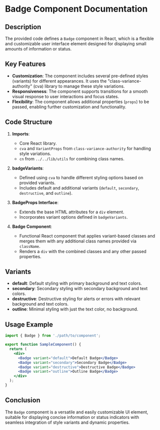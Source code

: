 # Badge Component Documentation

## Description
The provided code defines a `Badge` component in React, which is a flexible and customizable user interface element designed for displaying small amounts of information or status.

## Key Features
- **Customization**: The component includes several pre-defined styles (variants) for different appearances. It uses the "class-variance-authority" (cva) library to manage these style variations.
- **Responsiveness**: The component supports transitions for a smooth visual response to user interactions and focus states.
- **Flexibility**: The component allows additional properties (`props`) to be passed, enabling further customization and functionality.

## Code Structure
1. **Imports**: 
    - Core React library.
    - `cva` and `VariantProps` from `class-variance-authority` for handling style variations.
    - `cn` from `../../lib/utils` for combining class names.

2. **badgeVariants**: 
    - Defined using `cva` to handle different styling options based on provided variants.
    - Includes default and additional variants (`default`, `secondary`, `destructive`, and `outline`).

3. **BadgeProps Interface**: 
    - Extends the base HTML attributes for a `div` element.
    - Incorporates variant options defined in `badgeVariants`.

4. **Badge Component**: 
    - Functional React component that applies variant-based classes and merges them with any additional class names provided via `className`.
    - Renders a `div` with the combined classes and any other passed properties.

## Variants
- **default**: Default styling with primary background and text colors.
- **secondary**: Secondary styling with secondary background and text colors.
- **destructive**: Destructive styling for alerts or errors with relevant background and text colors.
- **outline**: Minimal styling with just the text color, no background.

## Usage Example
```jsx
import { Badge } from './path/to/component';

export function SampleComponent() {
  return (
    <div>
      <Badge variant="default">Default Badge</Badge>
      <Badge variant="secondary">Secondary Badge</Badge>
      <Badge variant="destructive">Destructive Badge</Badge>
      <Badge variant="outline">Outline Badge</Badge>
    </div>
  );
}
```

## Conclusion
The `Badge` component is a versatile and easily customizable UI element, suitable for displaying concise information or status indicators with seamless integration of style variants and dynamic properties.
